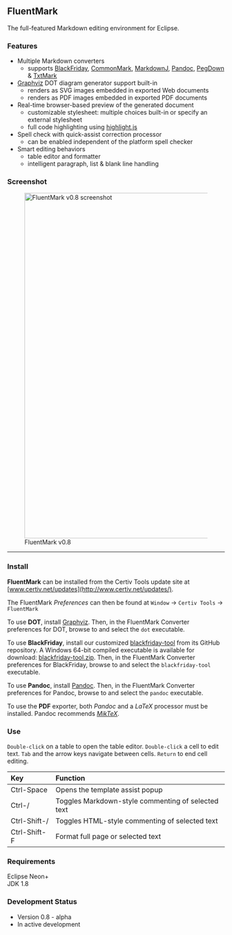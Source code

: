 ## FluentMark

The full-featured Markdown editing environment for Eclipse.

### Features 

+ Multiple Markdown converters
    - supports [BlackFriday](https://github.com/russross/blackfriday), 
      [CommonMark](https://github.com/jgm/CommonMark), 
      [MarkdownJ](https://github.com/myabc/markdownj), 
      [Pandoc](https://pandoc.org),
      [PegDown](https://github.com/sirthias/pegdown) &
      [TxtMark](https://github.com/rjeschke/txtmark)
+ [Graphviz](http://www.graphviz.org/) DOT diagram generator support built-in
	- renders as SVG images embedded in exported Web documents 
	- renders as PDF images embedded in exported PDF documents
+ Real-time browser-based preview of the generated document
    - customizable stylesheet: multiple choices built-in or specify an external stylesheet
    - full code highlighting using [highlight.js](https://highlightjs.org/)
+ Spell check with quick-assist correction processor
    - can be enabled independent of the platform spell checker
+ Smart editing behaviors
    - table editor and formatter
    - intelligent paragraph, list & blank line handling

### Screenshot

<figure>
<a href="http://www.certiv.net/updates/net.certiv.fluentmark.site/ScreenShot-0.8.png">
	<img src="http://www.certiv.net/updates/net.certiv.fluentmark.site/ScreenShot-0.8.png"
		alt="FluentMark v0.8 screenshot" 
		align="left" width="800"></a>
	<figcaption>FluentMark v0.8</figcaption>
</figure>

---

### Install

**FluentMark** can be installed from the Certiv Tools update site 
at [www.certiv.net/updates](http://www.certiv.net/updates/).

The FluentMark *Preferences* can then be found at `Window` -> `Certiv Tools` -> `FluentMark`  

To use **DOT**, install [Graphviz](http://www.graphviz.org/download.php). Then, 
in the FluentMark Converter preferences for DOT, browse to and select the `dot` 
executable.

To use **BlackFriday**, install our customized [blackfriday-tool](https://github.com/grosenberg/blackfriday-tool) 
from its GitHub repository. A Windows 64-bit compiled executable 
is available for download: [blackfriday-tool.zip](http://www.certiv.net/updates/net.certiv.fluentmark.site/blackfriday-tool.zip). 
Then, in the FluentMark Converter preferences for BlackFriday, browse to 
and select the `blackfriday-tool` executable.

To use **Pandoc**, install [Pandoc](https://pandoc.org). Then, 
in the FluentMark Converter preferences for Pandoc, browse to and select the `pandoc` 
executable.

To use the **PDF** exporter, both *Pandoc* and a *LaTeX* processor must be installed. 
Pandoc recommends [*MikTeX*](https://miktex.org/).

### Use

`Double-click` on a table to open the table editor. `Double-click` a cell to edit text. 
`Tab` and the arrow keys navigate between cells. `Return` to end cell editing.

|Key         |Function                                          |
|:-----------|:-------------------------------------------------|
|Ctrl-Space  |Opens the template assist popup                   |
|Ctrl-/      |Toggles Markdown-style commenting of selected text|
|Ctrl-Shift-/|Toggles HTML-style commenting of selected text    |
|Ctrl-Shift-F|Format full page or selected text                 |


### Requirements

Eclipse Neon+  
JDK 1.8

### Development Status

- Version 0.8 - alpha
- In active development 
